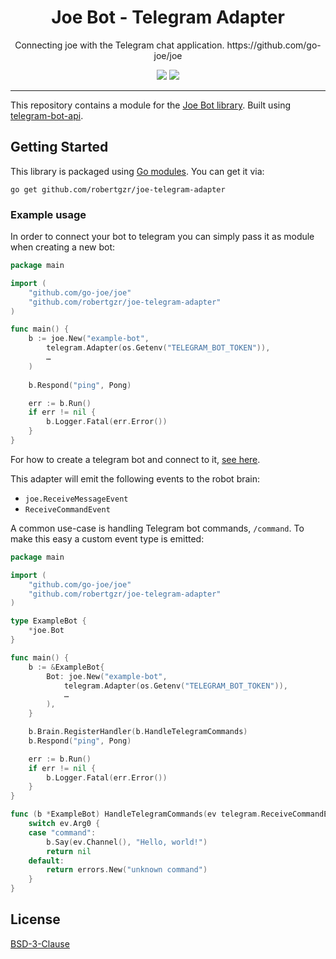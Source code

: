 <h1 align="center">Joe Bot - Telegram Adapter</h1>
<p align="center">Connecting joe with the Telegram chat application. https://github.com/go-joe/joe</p>
<p align="center">
	<a href="https://github.com/robertgzr/joe-telegram-adapter/releases"><img src="https://img.shields.io/github/tag/robertgzr/joe-telegram-adapter.svg?label=version&color=brightgreen"></a>
	<a href="https://godoc.org/github.com/robertgzr/joe-telegram-adapter"><img src="https://img.shields.io/badge/godoc-reference-blue.svg?color=blue"></a>
</p>

---

This repository contains a module for the [Joe Bot library][joe]. Built using 
[telegram-bot-api][tgbotapi].

## Getting Started

This library is packaged using [Go modules][go-modules]. You can get it via:

```
go get github.com/robertgzr/joe-telegram-adapter
```

### Example usage

In order to connect your bot to telegram you can simply pass it as module when
creating a new bot:

```go
package main

import (
	"github.com/go-joe/joe"
	"github.com/robertgzr/joe-telegram-adapter"
)

func main() {
	b := joe.New("example-bot",
		telegram.Adapter(os.Getenv("TELEGRAM_BOT_TOKEN")),
		…
	)
	
	b.Respond("ping", Pong)

	err := b.Run()
	if err != nil {
		b.Logger.Fatal(err.Error())
	}
}
```

For how to create a telegram bot and connect to it, [see here](https://core.telegram.org/bots#3-how-do-i-create-a-bot).

This adapter will emit the following events to the robot brain:

- `joe.ReceiveMessageEvent`
- `ReceiveCommandEvent`

A common use-case is handling Telegram bot commands, `/command`. To make this 
easy a custom event type is emitted:

```go
package main

import (
	"github.com/go-joe/joe"
	"github.com/robertgzr/joe-telegram-adapter"
)

type ExampleBot {
    *joe.Bot
}

func main() {
	b := &ExampleBot{
	    Bot: joe.New("example-bot",
		    telegram.Adapter(os.Getenv("TELEGRAM_BOT_TOKEN")),
		    …
	    ),
	}

	b.Brain.RegisterHandler(b.HandleTelegramCommands)
	b.Respond("ping", Pong)

	err := b.Run()
	if err != nil {
		b.Logger.Fatal(err.Error())
	}
}

func (b *ExampleBot) HandleTelegramCommands(ev telegram.ReceiveCommandEvent) error {
	switch ev.Arg0 {
	case "command":
		b.Say(ev.Channel(), "Hello, world!")
		return nil
	default:
		return errors.New("unknown command")
	}
}
```

## License

[BSD-3-Clause](LICENSE)

[joe]: https://github.com/go-joe/joe
[tgbotapi]: https://github.com/go-telegram-bot-api/telegram-bot-api
[go-modules]: https://github.com/golang/go/wiki/Modules
